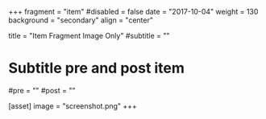 +++
fragment = "item"
#disabled = false
date = "2017-10-04"
weight = 130
background = "secondary"
align = "center"

title = "Item Fragment Image Only"
#subtitle = ""

# Subtitle pre and post item
#pre = ""
#post = ""

[asset]
  image = "screenshot.png"
+++
